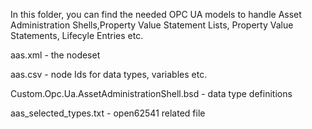 In this folder, you can find the needed OPC UA models to handle Asset Administration Shells,Property Value Statement Lists, Property Value Statements, Lifecyle Entries etc.  

aas.xml - the nodeset

aas.csv - node Ids for data types, variables etc.

Custom.Opc.Ua.AssetAdministrationShell.bsd - data type definitions

aas_selected_types.txt - open62541 related file


